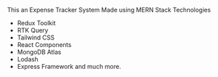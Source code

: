 This an Expense Tracker System Made using MERN Stack Technologies 
* Redux Toolkit
* RTK Query
* Tailwind CSS
* React Components
* MongoDB Atlas
* Lodash
* Express Framework
and much more.
